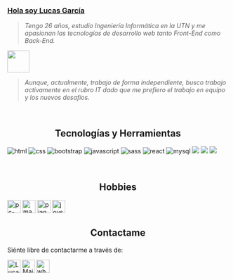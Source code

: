 
### [Hola soy Lucas García](https://www.linkedin.com/in/lucas-jorge-garcia/)

> <i>Tengo 26 años, estudio Ingeniería Informática en la UTN y me apasionan las tecnologías de desarrollo web tanto Front-End como Back-End. </i>

<img src="https://cdn-icons-png.flaticon.com/512/9062/9062413.png" width="50px" align="center">

> <i>Aunque, actualmente, trabajo de forma independiente, busco trabajo activamente en el rubro IT dado que me prefiero el trabajo en equipo y los nuevos desafíos.</i>

<br/>

<h2 align="center">Tecnologías y Herramientas</h2>

<img src = "https://img.shields.io/badge/-HTML5-E34F26?style=flat&logo=html5&logoColor=white" alt="html"> <img src = "https://img.shields.io/badge/-CSS3-1572B6?style=flat&logo=css3&logoColor=white" alt="css"> <img src="https://img.shields.io/badge/-Bootstrap-563D7C?style=flat&logo=bootstrap&logoColor=white" alt="bootstrap"> <img src="https://img.shields.io/badge/-JavaScript-eed718?style=flat&logo=javascript&logoColor=ffffff" alt ="javascript"> <img src="https://img.shields.io/badge/-Sass-cc6699?style=flat&logo=sass&logoColor=ffffff" alt="sass"> <img src="https://img.shields.io/badge/-React-000000?style=flat&logo=react&logoColor=00c8ff" alt="react"> <img src="https://img.shields.io/badge/-MySQL-F29111?style=flat&logo=mysql&logoColor=FFFFFF" alt="mysql"> <img src="http://img.shields.io/badge/-Git-F1502F?style=flat&logo=git&logoColor=FFFFFF"> <img src="http://img.shields.io/badge/-Github-000000?style=flat&logo=github&logoColor=FFFFFF"> <img src="http://img.shields.io/badge/-VS%20Code-007ACC?style=flat&logo=visual%20studio%20code&logoColor=white">

<br/>

<h2 align="center">Hobbies</h2>

<p><img src="https://cdn-icons-png.flaticon.com/512/1903/1903496.png" alt="pc-code" width="30px">     <img src="https://cdn-icons-png.flaticon.com/512/5963/5963166.png" alt="mancuerna" width="30px">     <img src="https://cdn-icons-png.flaticon.com/512/527/527133.png" alt="piano" width="30px">      <img src="https://cdn-icons-png.flaticon.com/512/1474/1474229.png" alt="joystick" width="30px"></p>


<h2 align="center">Contactame</h2>
<p>Siénte libre de contactarme a través de:</p> 
                                                
<a href="https://www.linkedin.com/in/lucas-jorge-garcia/">
    <img align="left" alt="Lucas García | Linkedin" width="30px" src="https://github.com/TheDudeThatCode/TheDudeThatCode/blob/master/Assets/Linkedin.svg" />
</a>
<a href="mailto:garcialj97@gmail.com">
    <img align="left" alt="Mail To Lucas" width="30px" src="https://github.com/TheDudeThatCode/TheDudeThatCode/blob/master/Assets/Gmail.svg">
</a>
<a href="https://api.whatsapp.com/send?phone=5491127280514&text=Hola%20Lucas!">
    <img src="https://cdn-icons-png.flaticon.com/512/1384/1384055.png" alt="whatsapp" width="30px">
</a>

###
